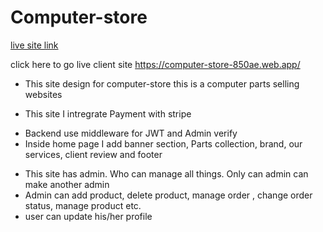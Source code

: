 # Computer-store

[live site link](https://computer-store-850ae.web.app/)

click here to go live client site https://computer-store-850ae.web.app/


- This site design for computer-store this is a computer parts selling websites 
* This site I intregrate Payment with stripe
- Backend use middleware for JWT and Admin verify
- Inside home page I add banner section, Parts collection, brand, our services, client review and footer
* This site has admin. Who can manage all things. Only can admin can make another admin
* Admin can add product, delete product, manage order , change order status, manage product etc.
* user can update his/her profile


